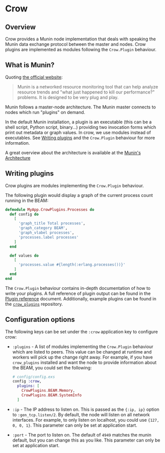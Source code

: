 # Crow

## Overview

Crow provides a Munin node implementation that deals with speaking the Munin
data exchange protocol between the master and nodes. Crow plugins are
implemented as modules following the `Crow.Plugin` behaviour.

## What is Munin?

Quoting [the official website](http://munin-monitoring.org):
> Munin is a networked resource monitoring tool that can help analyze resource trends 
> and "what just happened to kill our performance?" problems. It is designed to be very plug and play.

Munin follows a master-node architecture. The Munin master connects to nodes
which run "plugins" on demand.

In the default Munin installation, a plugin is an executable (this can be a
shell script, Python script, binary...) providing two invocation forms which
print out metadata or graph values. In crow, we use modules instead of
executables. See [Writing plugins](#writing-plugins) and the `Crow.Plugin`
behaviour for more information.

A great overview about the architecture is available at the [Munin's
Architecture](http://guide.munin-monitoring.org/en/latest/architecture/index.html)

## Writing plugins

Crow plugins are modules implementing the `Crow.Plugin` behaviour.

The following plugin would display a graph of the current process count running
in the BEAM:

```elixir
defmodule MyApp.CrowPlugins.Processes do
  def config do
    [
      'graph_title Total processes',
      'graph_category BEAM',
      'graph_vlabel processes',
      'processes.label processes'
    ]
  end

  def values do
    [
      'processes.value #{length(:erlang.processes())}'
    ]
  end
end
```

The `Crow.Plugin` behaviour contains in-depth documentation of how to write your
plugins. A full reference of plugin output can be found in the [Plugin
reference](http://guide.munin-monitoring.org/en/latest/reference/plugin.html)
document. Additionally, example plugins can be found in the
[`crow_plugins`](https://github.com/jchristgit/crow_plugins) repository.

## Configuration options

The following keys can be set under the `:crow` application key to configure
crow:

- `:plugins` - A list of modules implementing the `Crow.Plugin` behaviour which
  are listed to peers. This value can be changed at runtime and workers will
  pick up the change right away. For example, if you have `crow_plugins`
  installed and want the node to provide information about the BEAM, you could
  set the following:
  ```elixir
  # config/config.exs
  config :crow,
    plugins: [
      CrowPlugins.BEAM.Memory,
      CrowPlugins.BEAM.SystemInfo
    ]
  ```

- `:ip` - The IP address to listen on. This is passed as the `{:ip, ip}` option
  to `:gen_tcp.listen/2`. By default, the node will listen on all network
  interfaces. For example, to only listen on localhost, you could use `{127, 0,
  0, 1}`. This parameter can only be set at application start.

- `:port` - The port to listen on. The default of `4949` matches the munin
  default, but you can change this as you like. This parameter can only be set
  at application start.


<!-- vim: set textwidth=80 sw=2 ts=2: -->
